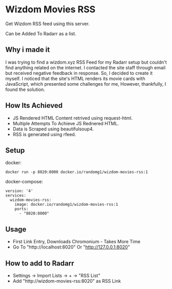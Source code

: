 # Wizdom Movies RSS

Get Wizdom RSS feed using this server.

Can be Added To Radarr as a list.

##  Why i made it

I was trying to find a wizdom.xyz RSS Feed for my Radarr setup but couldn't find anything related on the internet.
I contacted the site staff through email but received negative feedback in response.
So, I decided to create it myself.
I noticed that the site's HTML renders its movie cards with JavaScript, which presented some challenges for me, However, thankfully, I found the solution.

## How Its Achieved
- JS Rendered HTML Content retrived using request-html.
- Multiple Attempts To Achieve JS Rednered HTML.
- Data is Scraped using beautifulsoup4.
- RSS is generated using rfeed.

## Setup

docker:
```
docker run -p 8020:8000 docker.io/randomg1/wizdom-movies-rss:1
```

docker-compose:
```
version: '4'
services:
  wizdom-movies-rss:
    image: docker.io/randomg1/wizdom-movies-rss:1
    ports:
      - "8020:8000"
```


## Usage
- First Link Entry, Downloads Chromonium - Takes More Time
- Go To "http://localhost:8020" Or "http://127.0.0.1:8020"

## How to add to Radarr

- Settings -> Import Lists -> + -> "RSS List"
- Add "http://wizdom-movies-rss:8020" as RSS Link
